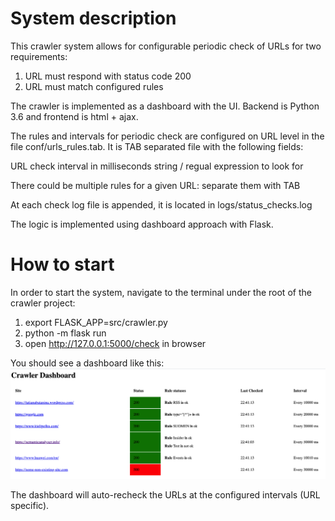 System description
===
This crawler system allows for configurable periodic check of URLs for two requirements:
1. URL must respond with status code 200
2. URL must match configured rules

The crawler is implemented as a dashboard with the UI. Backend is Python 3.6 and frontend is html + ajax.

The rules and intervals for periodic check are configured on URL level in the file conf/urls_rules.tab.
It is TAB separated file with the following fields:

URL	check interval in milliseconds	string / regual expression to look for

There could be multiple rules for a given URL: separate them with TAB


At each check log file is appended, it is located in logs/status_checks.log


The logic is implemented using dashboard approach with Flask.

How to start
===

In order to start the system, navigate to the terminal under the root of the crawler project:

1. export FLASK_APP=src/crawler.py
2. python -m flask run
3. open http://127.0.0.1:5000/check in browser

You should see a dashboard like this:
![Crawler Dashboard](img/dashboard.png)

The dashboard will auto-recheck the URLs at the configured intervals (URL specific).

